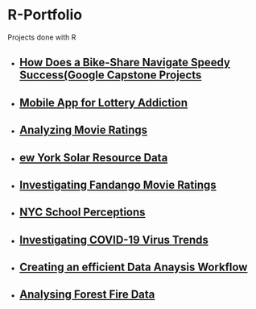 # R-Portfolio
Projects done with R 

- ## [How Does a Bike-Share Navigate Speedy Success(Google Capstone Projects](https://github.com/oluwatosin17/Google-Data-Analytics-/blob/main/Capstone%20Project/Case%20Study%201%20How%20Does%20a%20Bike-Share%20Navigate%20Speedy%20Success.Rmd)
- ## [Mobile App for Lottery Addiction](https://github.com/oluwatosin17/Probability-Fundamental-in-R/blob/main/Guided%20Project%20Mobile%20App%20for%20Lottery%20Addiction.Rmd)
- ## [Analyzing Movie Ratings](https://github.com/oluwatosin17/Web-Scraping-in-R/blob/main/Guided%20Project:%20Analyzing%20Movie%20Ratings/Guided%20Project%20Analyzing%20Movie%20Rating.Rmd)
- ## [ew York Solar Resource Data](https://github.com/oluwatosin17/APIs-in-R/blob/main/Guided%20Project:%20New%20York%20Solar%20Resource%20Data/Guided%20Project%20Solar.Rmd)
- ## [Investigating Fandango Movie Ratings](https://github.com/oluwatosin17/Statistics-Fundamentals-in-R/blob/master/Guided%20Project%20Investigating%20Fandango%20Movie%20Ratings.Rmd)
- ## [NYC School Perceptions](https://github.com/oluwatosin17/Data-Cleaning-in-R/blob/master/Guided%20Project%20NYC%20School%20Perceptionss.Rmd)
- ## [Investigating COVID-19 Virus Trends](https://github.com/oluwatosin17/Data-Structures-in-R/blob/master/Guided%20Project%20Investigating%20COVID-19%20Virus%20Trends.R)
- ## [Creating an efficient Data Anaysis Workflow](https://github.com/oluwatosin17/Specialized-Data-Processing-in-R-Strings-and-Dates/blob/master/Guided%20Project%20Creating%20an%20efficient%20Data%20Anaysis%20Workflow%202.R)
- ## [Analysing Forest Fire Data](https://github.com/oluwatosin17/Data-Visualization-in-R/blob/master/Guided%20Project%20Analysing%20Forest%20Fire%20Data.R)
